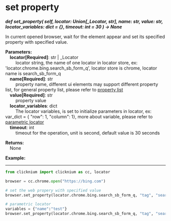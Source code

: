 # set property

***def set_property(
        self,
        locator: Union[_Locator, str],
        name: str,
        value: str,
        locator_variables: dict = {},
        timeout: int = 30
    ) -> None***  

In current opened browser, wait for the element appear and set its specified property with specified value. 

**Parameters:**  
    &emsp;**locator[Required]**: str | _Locator   
        &emsp;&emsp; locator string, the name of one locator in locator store, ex: 'locator.chrome.bing.search_sb_form_q', locator store is chrome, locator name is search_sb_form_q  
    &emsp;**name[Required]**: str  
        &emsp;&emsp; property name, different ui elements may support different property list, for general property list, please refer to [property list](./doc/automation/property.md)  
    &emsp;**value[Required]**: str  
        &emsp;&emsp; property value  
    &emsp;**locator_variables**: dict  
        &emsp;&emsp; The locator variables, is set to initialize parameters in locator, ex: var_dict = { "row": 1,  "column": 1}, more about variable, please refer to [parametric locator](./doc/automation/parametric_locator.md)  
    &emsp;**timeout**: int  
        &emsp;&emsp; timeout for the operation, unit is second, default value is 30 seconds 

**Returns:**  
    &emsp;None

**Example:**
***
```python
from clicknium import clicknium as cc, locator

browser = cc.chrome.open("https://bing.com")

# set the web propery with specified value
browser.set_property(locator.chrome.bing.search_sb_form_q, "tag", "search_tag")

# parametric locator
variables = {"name":"test"}
browser.set_property(locator.chrome.bing.search_sb_form_q, "tag", "search_tag", variables)

```